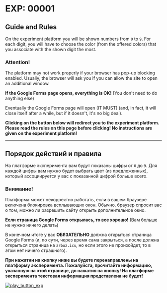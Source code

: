# EXP: 00001

## Guide and Rules

On the experiment platform you will be shown numbers from `0` to `9`. For each digit, you will have to choose the color (from the offered colors) that you associate with the shown digit the most.

### Attention!
The platform may not work properly if your browser has pop-up blocking enabled. Usually, the browser will ask you if you can allow the site to open an additional window.

**If the Google Forms page opens, everything is OK!** (You don't need to do anything else)

Eventually the Google Forms page will open (IT MUST) (and, in fact, it will close itself after a while, but if it doesn't, it's no big deal).

**Clicking on the button below will redirect you to the experiment platform. 
Please read the rules on this page before clicking! 
No instructions are given on the experiment platform!**

- - -

## Порядок действий и правила

На платформе эксперимента вам будут показаны цифры от `0` до `9`. Для каждой цифры вам нужно будет выбрать цвет (из предложенных), который ассоциируется у вас с показанной цифрой больше всего.

### Внимание!

Платформа может некорректно работать, если в вашем браузере включена блокировка всплывающих окон. Обычно, браузер спросит вас о том, можно ли разрешить сайту открыть дополнительное окно.

**Если страница Google Forms открылась, то все хорошо!** (Вам больше не нужно ничего делать)

В конечном итоге у вас **ОБЯЗАТЕЛЬНО** должна открыться страница Google Forms (и, по сути, через время сама закрыться, а после должна открыться страница на `arbuz.icu`, но если этого не произойдет, то в этом нет ничего страшного). 


**При нажатии на кнопку ниже вы будете перенаправлены на платформу эксперимента. 
Пожалуйста, прочитайте информацию, указанную на этой странице, до нажатия на кнопку! 
На платформе эксперимента текстовая информация представлена не будет!**


[![play_button_exp](https://cdn.arbuz.icu/img/special/experiment_play.png)](https://experiment.arbuz.icu/)

